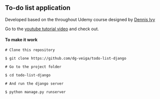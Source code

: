 ## To-do list application

Developed based on the throughout Udemy course designed by [Dennis Ivy](https://github.com/divanov11) 

Go to the [youtube tutorial video](https://www.youtube.com/watch?v=llbtoQTt4qw&t=2s) and check out.

#### To make it work

    # Clone this repository

    $ git clone https://github.com/dg-veiga/todo-list-django

    # Go to the project folder

    $ cd todo-list-django

    # And run the django server

    $ python manage.py runserver


